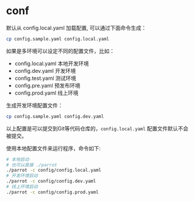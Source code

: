 # conf

默认从 config.local.yaml 加载配置, 可以通过下面命令生成：

```bash
cp config.sample.yaml config.local.yaml
```

如果是多环境可以设定不同的配置文件，比如：
 - config.local.yaml 本地开发环境
 - config.dev.yaml 开发环境
 - config.test.yaml 测试环境
 - config.pre.yaml 预发布环境
 - config.prod.yaml 线上环境
 
 生成开发环境配置文件：
 
 ```bash
cp config.sample.yaml config.dev.yaml
```
 
 以上配置是可以提交到Git等代码仓库的，`config.local.yaml` 配置文件默认不会被提交。
 
 使用本地配置文件来运行程序，命令如下:
 
 ```bash
# 本地启动
# 也可以直接 ./parrot
./parrot -c config/config.local.yaml
# 开发环境启动
./parrot -c config/config.dev.yaml
# 线上环境启动
./parrot -c config/config.prod.yaml

```
